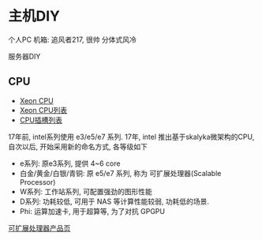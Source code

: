 # 主机DIY

个人PC
机箱: 追风者217, 很帅
分体式风冷

服务器DIY
## CPU
- [Xeon CPU](https://zh.wikipedia.org/wiki/%E8%87%B3%E5%BC%BA)
- [Xeon CPU列表](https://zh.wikipedia.org/wiki/Intel_Xeon處理器列表)
- [CPU插槽列表](https://zh.wikipedia.org/wiki/CPU%E6%8F%92%E5%BA%A7)

17年前, intel系列使用 e3/e5/e7 系列.
17年, intel 推出基于skalyka微架构的CPU, 自次以后, 开始采用新的命名方式, 各等级如下
- e系列: 原e3系列, 提供 4~6 core
- 白金/黄金/白银/青铜: 原 e5/e7 系列, 称为 可扩展处理器(Scalable Processor)
- W系列: 工作站系列, 可配置强劲的图形性能
- D系列: 功耗较低, 可用于 NAS 等计算性能较弱, 功耗低的场景.
- Phi: 运算加速卡, 用于超算等, 为了对抗 GPGPU

[可扩展处理器产品页](https://ark.intel.com/content/www/us/en/ark/products/series/192283/2nd-generation-intel-xeon-scalable-processors.html)

